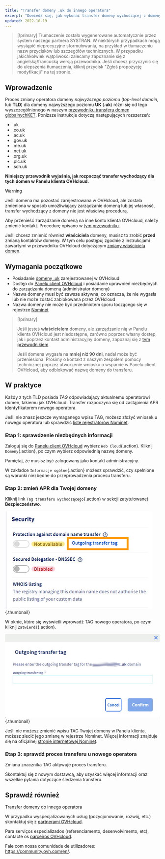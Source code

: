 ```yaml
---
title: "Transfer domeny .uk do innego operatora"
excerpt: "Dowiedz się, jak wykonać transfer domeny wychodzącej z domeny UK do innego operatora"
updated: 2022-10-19
---
```


> [!primary]
> Tłumaczenie zostało wygenerowane automatycznie przez system naszego partnera SYSTRAN. W niektórych przypadkach mogą wystąpić nieprecyzyjne sformułowania, na przykład w tłumaczeniu nazw przycisków lub szczegółów technicznych. W przypadku jakichkolwiek wątpliwości zalecamy zapoznanie się z angielską/francuską wersją przewodnika. Jeśli chcesz przyczynić się do ulepszenia tłumaczenia, kliknij przycisk "Zgłoś propozycję modyfikacji" na tej stronie.
> 

## Wprowadzenie

Proces zmiany operatora domeny *najwyższego poziomu* (*top-level domain*, lub **TLD**) dla domeny najwyższego poziomu **UK** (**.uk**) różni się od tego wyszczególnionego w naszym [przewodniku transferu domen globalnychKET](/pages/web_cloud/domains/transfer_outgoing_domain). Poniższe instrukcje dotyczą następujących rozszerzeń:

- .uk
- .co.uk
- .ac.uk
- .gov.uk
- .me.uk
- .net.uk
- .org.uk
- .plc.uk
- .sch.uk

**Niniejszy przewodnik wyjaśnia, jak rozpocząć transfer wychodzący dla tych domen w Panelu klienta OVHcloud.**

> [!warning]
>
> Jeśli domena ma pozostać zarejestrowana w OVHcloud, ale została zmieniona w sposób umożliwiający zarządzanie domeną lub jej własność, transfer wychodzący z domeny nie jest właściwą procedurą.
>
> Aby przenieść zarządzanie domeną na inne konto klienta OVHcloud, należy zmienić kontakt. Procedurę opisano w [tym przewodniku](/pages/account_and_service_management/account_information/managing_contacts).
>
> Jeśli chcesz zmienić również **właściciela** domeny, musisz to zrobić **przed** zmianą kontaktów domeny. W tym celu postępuj zgodnie z instrukcjami zawartymi w przewodniku OVHcloud dotyczącym [zmiany właściciela domen](/pages/web_cloud/domains/trade_domain).
>

## Wymagania początkowe

- Posiadanie [domeny .uk](https://www.ovhcloud.com/pl/domains/) zarejestrowanej w OVHcloud
- Dostęp do [Panelu client OVHcloud](/links/manager) i posiadanie uprawnień niezbędnych do zarządzania domeną (administrator domeny)
- Nazwa domeny musi być zawsze aktywna, co oznacza, że nie wygasła lub nie może zostać zablokowana przez OVHcloud
- Nazwa domeny nie może być przedmiotem sporu toczącego się w rejestrze [Nominet](https://www.nominet.uk/)

> [!primary]
>
> Jeśli jesteś **właścicielem** domeny, ale zarządzanie nią w Panelu klienta OVHcloud jest niedostępne, zarówno poprzez własny dostęp, jak i poprzez kontakt administracyjny domeny, zapoznaj się z [tym przewodnikiem](/pages/account_and_service_management/account_information/managing_contacts#przypadek-wlasciciela-domeny).
>
> Jeśli domena wygasła na **mniej niż 90 dni**, nadal może być przeniesiona. Prosimy o kontakt z naszym zespołem pomocy technicznej poprzez utworzenie wniosku o wsparcie w Panelu client OVHcloud, aby odblokować nazwę domeny do transferu.
>

## W praktyce

Każdy z tych TLD posiada *TAG* odpowiadający aktualnemu operatorowi domen, takiemu jak OVHcloud. Transfer rozpoczyna się od zastąpienia APR identyfikatorem nowego operatora.

Jeśli nie znasz jeszcze wymaganego wpisu TAG, możesz złożyć wniosek u nowego operatora lub sprawdzić [listę rejestratorów Nominet](https://registrars.nominet.uk/uk-namespace/registrar-agreement/list-of-registrars/).

### Etap 1: sprawdzenie niezbędnych informacji

Zaloguj się do [Panelu client OVHcloud](/links/manager) wybierz `Web Cloud`{.action}. Kliknij `Domeny`{.action}, po czym wybierz odpowiednią nazwę domeny.

Pamiętaj, że musisz być zalogowany jako kontakt administracyjny.

W zakładce `Informacje ogólne`{.action} możesz sprawdzić, czy spełnione są warunki niezbędne do przeprowadzenia procesu transferu.

### Etap 2: zmień APR dla Twojej domeny

Kliknij link `Tag transferu wychodzącego`{.action} w sekcji zatytułowanej **Bezpieczeństwo**.

![transfer wychodzący](images/outgoing-transfer-tag.jpg){.thumbnail}

W oknie, które się wyświetli wprowadź TAG nowego operatora, po czym kliknij `Zatwierdź`{.action}.

![transfer wychodzący](images/outgoing-transfer-tag-confirmation.jpg){.thumbnail}

Jeśli nie możesz zmienić wpisu TAG Twojej domeny w Panelu klienta, możesz zlecić jego zmianę w rejestrze Nominet. Więcej informacji znajduje się na oficjalnej [stronie internetowej Nominet](https://www.nominet.uk/domain-support/).

### Etap 3: sprawdź proces transferu u nowego operatora

Zmiana znacznika TAG aktywuje proces transferu.

Skontaktuj się z nowym dostawcą, aby uzyskać więcej informacji oraz wszelkie pytania dotyczące śledzenia transferu.

## Sprawdź również

[Transfer domeny do innego operatora](/pages/web_cloud/domains/transfer_outgoing_domain)

W przypadku wyspecjalizowanych usług (pozycjonowanie, rozwój, etc.) skontaktuj się z [partnerami OVHcloud](/links/partner).

Para serviços especializados (referenciamento, desenvolvimento, etc), contacte os [parceiros OVHcloud](/links/partner).

Fale com nossa comunidade de utilizadores: <https://community.ovh.com/en/>.